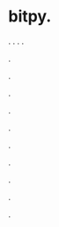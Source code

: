# bitpy.
.
.
.
.












.






















































.
























.



























.

















































































.































































.































































































.















.


































































.

































.
